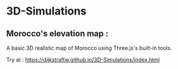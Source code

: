 # 3D-Simulations





## Morocco's elevation map : 

A basic 3D realistic map of Morocco using Three.js's built-in tools. 

Try at : https://dijkstraftw.github.io/3D-Simulations/index.html

